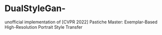 # DualStyleGan-
unofficial implementation of [CVPR 2022] Pastiche Master: Exemplar-Based High-Resolution Portrait Style Transfer
